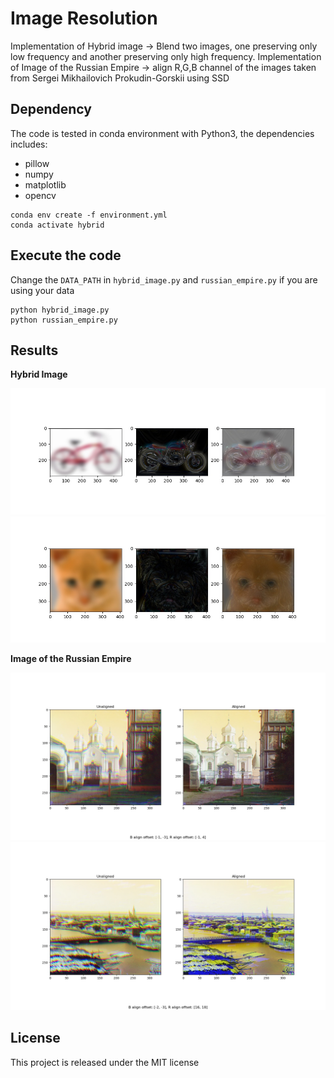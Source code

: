 # Image Resolution

Implementation of Hybrid image -> Blend two images, one preserving only low frequency and another preserving only high frequency.
Implementation of Image of the Russian Empire -> align R,G,B channel of the images taken from Sergei Mikhailovich Prokudin-Gorskii using SSD

## Dependency

The code is tested in conda environment with Python3, the dependencies includes:

* pillow
* numpy
* matplotlib
* opencv

```
conda env create -f environment.yml
conda activate hybrid
```

## Execute the code

Change the `DATA_PATH` in `hybrid_image.py` and `russian_empire.py` if you are using your data

```
python hybrid_image.py
python russian_empire.py
```

## Results

**Hybrid Image**

<img src="./results/1.jpg">
<img src="./results/3.jpg">

**Image of the Russian Empire**

<img src="./results/task3/nativity.jpg">
<img src="./results/task3/tobolsk.jpg">


## License

This project is released under the MIT license

